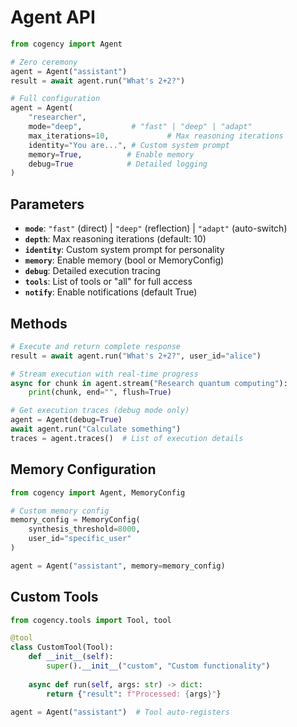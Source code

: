 # Agent API

```python
from cogency import Agent

# Zero ceremony
agent = Agent("assistant")
result = await agent.run("What's 2+2?")

# Full configuration
agent = Agent(
    "researcher",
    mode="deep",           # "fast" | "deep" | "adapt" 
    max_iterations=10,             # Max reasoning iterations
    identity="You are...", # Custom system prompt
    memory=True,          # Enable memory
    debug=True            # Detailed logging
)
```

## Parameters

- **`mode`**: `"fast"` (direct) | `"deep"` (reflection) | `"adapt"` (auto-switch)
- **`depth`**: Max reasoning iterations (default: 10)
- **`identity`**: Custom system prompt for personality
- **`memory`**: Enable memory (bool or MemoryConfig)
- **`debug`**: Detailed execution tracing
- **`tools`**: List of tools or "all" for full access
- **`notify`**: Enable notifications (default True)

## Methods

```python
# Execute and return complete response
result = await agent.run("What's 2+2?", user_id="alice")

# Stream execution with real-time progress
async for chunk in agent.stream("Research quantum computing"):
    print(chunk, end="", flush=True)

# Get execution traces (debug mode only)
agent = Agent(debug=True)
await agent.run("Calculate something")
traces = agent.traces()  # List of execution details
```

## Memory Configuration

```python
from cogency import Agent, MemoryConfig

# Custom memory config
memory_config = MemoryConfig(
    synthesis_threshold=8000,
    user_id="specific_user"
)

agent = Agent("assistant", memory=memory_config)
```

## Custom Tools

```python
from cogency.tools import Tool, tool

@tool
class CustomTool(Tool):
    def __init__(self):
        super().__init__("custom", "Custom functionality")
    
    async def run(self, args: str) -> dict:
        return {"result": f"Processed: {args}"}

agent = Agent("assistant")  # Tool auto-registers
```